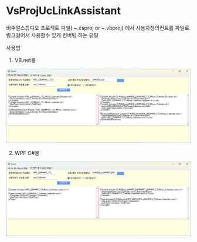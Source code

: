 # VsProjUcLinkAssistant
비주얼스튜디오 프로젝트 파일( ~.csproj or ~.vbproj) 에서 사용자정의컨트롤 파일로 링크걸어서 사용할수 있게 컨버팅 하는 유틸

사용법
1. VB.net용
<img src='https://github.com/sigmak/VsProjUcLinkAssistant/blob/main/proj_sc01.png' />

2. WPF C#용
<img src='https://github.com/sigmak/VsProjUcLinkAssistant/blob/main/proj_sc02.png' />
